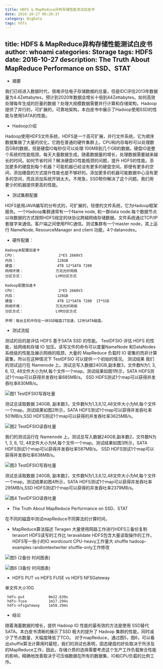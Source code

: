 ```yaml
---
title: HDFS & MapReduce异构存储性能测试白皮书
date: 2016-10-27 09:20:37
category: BigData
tags: hdfs
---
```

title: HDFS & MapReduce异构存储性能测试白皮书
author: whoami
categories: Storage
tags: HDFS
date: 2016-10-27
description: The Truth About MapReduce Performance on SSD、STAT
---

* 摘要

我们已经进入数据时代，很难评估电子存储数据的总量，但是IDC评估2013年数据量为4.4Zettabytes，预计到2020年数据会增长十倍到44Zettabytes。如何高效处理每年生成的巨量的数据？处理大规模数据需要并行计算和存储架构，Hadoop提供了并行的，可扩展的，可靠地架构，本白皮书中展示了Hadoop使用SSD的性能与使用SATA的性能。

* Hadoop介绍

Hadoop使用HDFS文件系统，HDFS是一个高可扩展，并行文件系统，它为顺序数据集做了大量的优化，它跑在普通的硬件集群上。CPU和内存每秒可以处理数百GB的数据，但是硬盘IO每秒仅可以处理 100MB到几个GB的数据。硬盘IO是整个系统的性能瓶颈。每天大量数据生成，随着数据量的增长，处理数据需要越来越长的时间。如何节省时间？解决硬盘IO性能瓶颈的问题，提升 HDFS的性能。添加更多的硬盘到每个机器？可能机器已经没有更多的硬盘空间。即便有更多的空间，添加硬盘的方式提升性能也是不够好的。添加更多的机器可能数据中心没有更多的空间，而且添加系统开销太大。不用急，SSD帮你解决了这个问题。我们用更少的机器提供更高的性能。

* 测试集群配置

HDFS是用JAVA编写的分布式的，可扩展的，轻便的文件系统，它为Hadoop框架服务。一个Hadoop集群通常有一个Name node, 和一群data node.每个数据节点以块数据的方式按照HDFS规定的块协议跨越网络存储数据。文件系统通过TCP/IP套接字来通信。客户端之间使用PRC通信。测试集群有一个master node，其上运行 NameNode, ResourceManager and client 功能，4个datanodes。

* 硬件配置：
```
Hadoop未配置加速卡
CPU：                    2*E5 2660V3
内存：                   128GB
硬盘：                   4TB 12*SATA 7200
网络环境：               万兆光纤网络
分区方式：               LVM分区方式

Hadoop配置加速卡
CPU：                    2*E5 2660V3
内存：                   128GB
硬盘：                   4TB 12*SATA 7200  1T*SSD 
网络环境：               万兆光纤网络
分区方式：               LVM分区方式

声明：每台主机中存在一块SSD磁盘1T加速，12块SATA磁盘。
```

* 测试流程

测试的目的是评估 HDFS 基于SATA SSD 的性能。
TestDFSIO 评估 HDFS 的性能，给网络和存储 IO 加压。读写文件的命令可以度量NameNode 和DataNodes 系统级的性能及展示网络的瓶颈，大量的 MapReduce 负载时 IO 密集的而非计算密集，所以在这种情况下 TestDFSIO 可以提供一个初始的情况。
测试结果 
我们的测试运行在 Namenode 上。测试总写入数据240GB,副本数3，文件数N为1, 3, 6, 12, 48文件大小为M,每个文件一个map。测试结果如图1所示，SATA HDFS测试1个map可以获得并发吞吐率685MB/s。 SSD HDFS测试1个map可以获得并发吞吐率830MB/s。

![图1 TestDFSIO写吞吐量](https://www.itweet.cn/screenshots/TestDFSIO-write-1.png)


测试总读取数据 240GB, 副本数3，文件数N为1,3,6,12,48文件大小为M,每个文件一个map。测试结果如图2所示，SATA HDFS测试1个map可以获得并发吞吐率501MB/s,SSD
HDFS测试1个map可以获得的并发吞吐率3625MB/s。

![图2 TestDFSIO读吞吐量](https://www.itweet.cn/screenshots/TestDFSIO-read-1.png)
    
我们的测试运行在 Namenode 上。测试总写入数据240GB,副本数2，文件数N为1, 3, 6, 12, 48文件大小为M,每个文件一个map。测试结果如图3所示，SATA HDFS测试1个map可以获得并发吞吐率587MB/s。 SSD HDFS测试1个map可以获得并发吞吐率638MB/s。

![图3 TestDFSIO写吞吐量](https://www.itweet.cn/screenshots/TestDFSIO-write-2.png)

测试总读取数据 240GB, 副本数2，文件数N为1,3,6,12,48文件大小为M,每个文件一个map。测试结果如图4所示，SATA HDFS测试1个map可以获得并发吞吐率295MB/s,SSD
HDFS测试1个map可以获得的并发吞吐率2379MB/s。

![图4 TestDFSIO读吞吐量](https://www.itweet.cn/screenshots/TestDFSIO-read-2.png)

* The Truth About MapReduce Performance on SSD、STAT

在不同的磁盘中测试mapReduce不同算法的计算时间，

 - MapReduce算法描述
    Teragen         大量使用网路工作进行HDFS三备份复制
    terasort        HDFS读写的工作比
    teravalidate    HDFS包含大量读取操作的工作，HDFS写一些小的IO
    wordcount       CPU-heavy工作量大
    shuffle         hadoop-examples randomtextwriter shuffle-only工作修改


![图5 (2备份 时间图表)](https://www.itweet.cn/screenshots/mapreduce-algorithm-1.png)

![图6 (3备份 时间图表)](https://www.itweet.cn/screenshots/mapreduce-algorithm-2.png)

* HDFS PUT vs HDFS FUSE vs HDFS NFSGateway

单文件大小10G
```
 hdfs-put           0m32.639s
 hdfs-fuse          1m17.294s
 hdfs-nfsgateway    1m58.294s
```

* 结论

随着海量数据的增长，提供 Hadoop IO 性能的最有效的方法是使用 SSD替代SATA。本白皮书清晰的展示了SSD 极大的提升了 Hadoop 集群的性能，同时减少了节点数量，大幅度降低了TCO。
对于mapReduce，通过图5，图6，可以看出shuffle算法计算用时最短，我们的测试也表明，固态硬盘的好处取决于所涉及的MapReduce工作，因此，存储介质的选择需要考虑这个生产工作负载聚合性能的影响，精确地改善取决于可压缩数据在所有的数据集、IO和CPU负载的比例工作。

